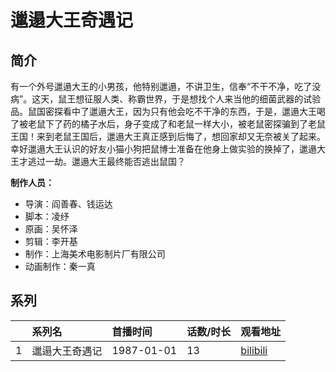 # 邋遢大王奇遇记


## 简介

有一个外号邋遢大王的小男孩，他特别邋遢，不讲卫生，信奉“不干不净，吃了没病”。这天，鼠王想征服人类、称霸世界，于是想找个人来当他的细菌武器的试验品。鼠国密探看中了邋遢大王，因为只有他会吃不干净的东西，于是，邋遢大王喝了被老鼠下了药的橘子水后，身子变成了和老鼠一样大小，被老鼠密探骗到了老鼠王国！来到老鼠王国后，邋遢大王真正感到后悔了，想回家却又无奈被关了起来。幸好邋遢大王认识的好友小猫小狗把鼠博士准备在他身上做实验的换掉了，邋遢大王才逃过一劫。邋遢大王最终能否逃出鼠国？

**制作人员：**
- 导演：阎善春、钱运达
- 脚本：凌纾
- 原画：吴怀泽
- 剪辑：李开基
- 制作：上海美术电影制片厂有限公司
- 动画制作：秦一真



## 系列

|     |   系列名   |   首播时间  | 话数/时长  | 观看地址 |
|:---  |:------    |:----      |:---       |:---  |
| 1 | 邋遢大王奇遇记 | 1987-01-01 | 13 | [bilibili](https://www.bilibili.com/video/BV1ih4y1C7Yd) |

<!--

## 配乐

{{< music auto="https://y.qq.com/n/yqq/album/.html" >}}

-->





